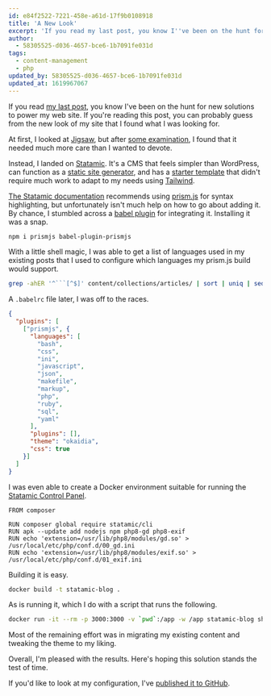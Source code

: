 ```yaml
---
id: e84f2522-7221-458e-a61d-17f9b0108918
title: 'A New Look'
excerpt: 'If you read my last post, you know I''ve been on the hunt for new solutions to power my web site. I found what I was looking for.'
author:
  - 58305525-d036-4657-bce6-1b7091fe031d
tags:
  - content-management
  - php
updated_by: 58305525-d036-4657-bce6-1b7091fe031d
updated_at: 1619967067
---
```

If you read [my last post](/2021/01/14/a-new-start), you know I've been on the hunt for new solutions to power my web site. If you're reading this post, you can probably guess from the new look of my site that I found what I was looking for.

At first, I looked at [Jigsaw](https://github.com/tighten/jigsaw), but after [some examination](https://github.com/tighten/jigsaw-blog-template/issues?q=author%3Aelazar), I found that it needed much more care than I wanted to devote.

Instead, I landed on [Statamic](https://statamic.dev). It's a CMS that feels simpler than WordPress, can function as a [static site generator](https://github.com/statamic/ssg), and has a [starter template](https://github.com/statamic/starter-kit-cool-writings) that didn't require much work to adapt to my needs using [Tailwind](https://tailwindcss.com).

[The Statamic documentation](https://statamic.dev/fieldtypes/code#templating) recommends using [prism.js](https://prismjs.com/) for syntax highlighting, but unfortunately isn't much help on how to go about adding it. By chance, I stumbled across a [babel plugin](https://github.com/mAAdhaTTah/babel-plugin-prismjs) for integrating it. Installing it was a snap.

```bash
npm i prismjs babel-plugin-prismjs
```

With a little shell magic, I was able to get a list of languages used in my existing posts that I used to configure which languages my prism.js build would support.

```bash
grep -ahER '^```[^$]' content/collections/articles/ | sort | uniq | sed 's/^```//g'
```

A `.babelrc` file later, I was off to the races.

```json
{
  "plugins": [
    ["prismjs", {
      "languages": [
        "bash",
        "css",
        "ini",
        "javascript",
        "json",
        "makefile",
        "markup",
        "php",
        "ruby",
        "sql",
        "yaml"
      ],  
      "plugins": [], 
      "theme": "okaidia",
      "css": true
    }]  
  ]
}
```

I was even able to create a Docker environment suitable for running the [Statamic Control Panel](https://statamic.dev/dashboard).

```docker
FROM composer

RUN composer global require statamic/cli
RUN apk --update add nodejs npm php8-gd php8-exif
RUN echo 'extension=/usr/lib/php8/modules/gd.so' > /usr/local/etc/php/conf.d/00_gd.ini
RUN echo 'extension=/usr/lib/php8/modules/exif.so' > /usr/local/etc/php/conf.d/01_exif.ini
```

Building it is easy.

```bash
docker build -t statamic-blog .
```

As is running it, which I do with a script that runs the following.

```bash
docker run -it --rm -p 3000:3000 -v `pwd`:/app -w /app statamic-blog sh
```

Most of the remaining effort was in migrating my existing content and tweaking the theme to my liking.

Overall, I'm pleased with the results. Here's hoping this solution stands the test of time.

If you'd like to look at my configuration, I've [published it to GitHub](https://github.com/elazar/statamic-blog).
